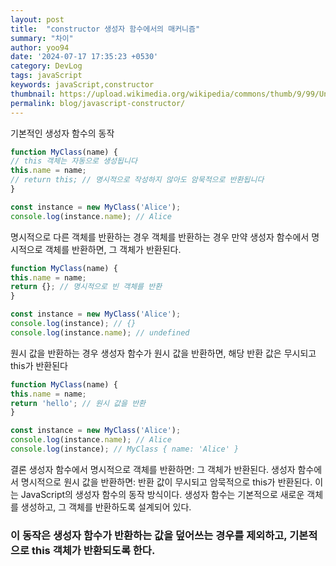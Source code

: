 ```yaml
---
layout: post
title:  "constructor 생성자 함수에서의 매커니즘"
summary: "차이"
author: yoo94
date: '2024-07-17 17:35:23 +0530'
category: DevLog
tags: javaScript
keywords: javaScript,constructor
thumbnail: https://upload.wikimedia.org/wikipedia/commons/thumb/9/99/Unofficial_JavaScript_logo_2.svg/1200px-Unofficial_JavaScript_logo_2.svg.png
permalink: blog/javascript-constructor/
---
```


기본적인 생성자 함수의 동작
```js
function MyClass(name) {
// this 객체는 자동으로 생성됩니다
this.name = name;
// return this; // 명시적으로 작성하지 않아도 암묵적으로 반환됩니다
}

const instance = new MyClass('Alice');
console.log(instance.name); // Alice
```
명시적으로 다른 객체를 반환하는 경우
객체를 반환하는 경우
만약 생성자 함수에서 명시적으로 객체를 반환하면, 그 객체가 반환된다.

```js
function MyClass(name) {
this.name = name;
return {}; // 명시적으로 빈 객체를 반환
}

const instance = new MyClass('Alice');
console.log(instance); // {}
console.log(instance.name); // undefined
```
원시 값을 반환하는 경우
생성자 함수가 원시 값을 반환하면, 해당 반환 값은 무시되고 this가 반환된다

```js
function MyClass(name) {
this.name = name;
return 'hello'; // 원시 값을 반환
}

const instance = new MyClass('Alice');
console.log(instance.name); // Alice
console.log(instance); // MyClass { name: 'Alice' }
```
결론
생성자 함수에서 명시적으로 객체를 반환하면: 그 객체가 반환된다.
생성자 함수에서 명시적으로 원시 값을 반환하면: 반환 값이 무시되고 암묵적으로 this가 반환된다.
이는 JavaScript의 생성자 함수의 동작 방식이다. 생성자 함수는 기본적으로 새로운 객체를 생성하고, 그 객체를 반환하도록 설계되어 있다. 
### 이 동작은 생성자 함수가 반환하는 값을 덮어쓰는 경우를 제외하고, 기본적으로 this 객체가 반환되도록 한다.
